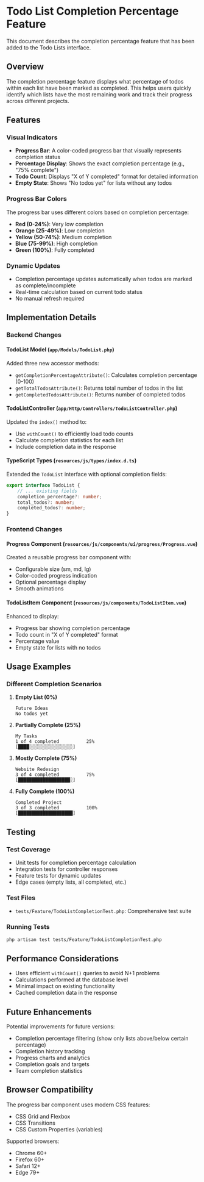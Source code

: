# Todo List Completion Percentage Feature

This document describes the completion percentage feature that has been added to the Todo Lists interface.

## Overview

The completion percentage feature displays what percentage of todos within each list have been marked as completed. This helps users quickly identify which lists have the most remaining work and track their progress across different projects.

## Features

### Visual Indicators
- **Progress Bar**: A color-coded progress bar that visually represents completion status
- **Percentage Display**: Shows the exact completion percentage (e.g., "75% complete")
- **Todo Count**: Displays "X of Y completed" format for detailed information
- **Empty State**: Shows "No todos yet" for lists without any todos

### Progress Bar Colors
The progress bar uses different colors based on completion percentage:
- **Red (0-24%)**: Very low completion
- **Orange (25-49%)**: Low completion  
- **Yellow (50-74%)**: Medium completion
- **Blue (75-99%)**: High completion
- **Green (100%)**: Fully completed

### Dynamic Updates
- Completion percentage updates automatically when todos are marked as complete/incomplete
- Real-time calculation based on current todo status
- No manual refresh required

## Implementation Details

### Backend Changes

#### TodoList Model (`app/Models/TodoList.php`)
Added three new accessor methods:
- `getCompletionPercentageAttribute()`: Calculates completion percentage (0-100)
- `getTotalTodosAttribute()`: Returns total number of todos in the list
- `getCompletedTodosAttribute()`: Returns number of completed todos

#### TodoListController (`app/Http/Controllers/TodoListController.php`)
Updated the `index()` method to:
- Use `withCount()` to efficiently load todo counts
- Calculate completion statistics for each list
- Include completion data in the response

#### TypeScript Types (`resources/js/types/index.d.ts`)
Extended the `TodoList` interface with optional completion fields:
```typescript
export interface TodoList {
    // ... existing fields
    completion_percentage?: number;
    total_todos?: number;
    completed_todos?: number;
}
```

### Frontend Changes

#### Progress Component (`resources/js/components/ui/progress/Progress.vue`)
Created a reusable progress bar component with:
- Configurable size (sm, md, lg)
- Color-coded progress indication
- Optional percentage display
- Smooth animations

#### TodoListItem Component (`resources/js/components/TodoListItem.vue`)
Enhanced to display:
- Progress bar showing completion percentage
- Todo count in "X of Y completed" format
- Percentage value
- Empty state for lists with no todos

## Usage Examples

### Different Completion Scenarios

1. **Empty List (0%)**
   ```
   Future Ideas
   No todos yet
   ```

2. **Partially Complete (25%)**
   ```
   My Tasks
   1 of 4 completed          25%
   [████░░░░░░░░░░░░░░░░]
   ```

3. **Mostly Complete (75%)**
   ```
   Website Redesign
   3 of 4 completed          75%
   [███████████████████░]
   ```

4. **Fully Complete (100%)**
   ```
   Completed Project
   3 of 3 completed          100%
   [████████████████████]
   ```

## Testing

### Test Coverage
- Unit tests for completion percentage calculation
- Integration tests for controller responses
- Feature tests for dynamic updates
- Edge cases (empty lists, all completed, etc.)

### Test Files
- `tests/Feature/TodoListCompletionTest.php`: Comprehensive test suite

### Running Tests
```bash
php artisan test tests/Feature/TodoListCompletionTest.php
```

## Performance Considerations

- Uses efficient `withCount()` queries to avoid N+1 problems
- Calculations performed at the database level
- Minimal impact on existing functionality
- Cached completion data in the response

## Future Enhancements

Potential improvements for future versions:
- Completion percentage filtering (show only lists above/below certain percentage)
- Completion history tracking
- Progress charts and analytics
- Completion goals and targets
- Team completion statistics

## Browser Compatibility

The progress bar component uses modern CSS features:
- CSS Grid and Flexbox
- CSS Transitions
- CSS Custom Properties (variables)

Supported browsers:
- Chrome 60+
- Firefox 60+
- Safari 12+
- Edge 79+
